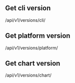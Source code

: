 ## Get cli version

<span class="api api-get">
/api/v1/versions/cli/
</span>

## Get platform version


<span class="api api-get">
/api/v1/versions/platform/
</span>

## Get chart version

<span class="api api-get">
/api/v1/versions/chart/
</span>
